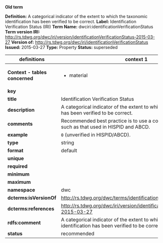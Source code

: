 **Old term**

**Definition:** A categorical indicator of the extent to which the taxonomic identification has been verified to be correct.
**Label:** Identification Verification Status (IRI)
**Term Name:** dwciri:identificationVerificationStatus
**Term version IRI:** http://rs.tdwg.org/dwc/iri/version/identificationVerificationStatus-2015-03-27
**Version of:** http://rs.tdwg.org/dwc/iri/identificationVerificationStatus
**Issued:** 2015-03-27
**Type:** Property
**Status:** superseded


| definitions | context 1 |context 2 |
|-|-|-|
| **Context - tables concerned** | <ul><li>material</li></ul> | <ul><li>identification</li><li>occurrence</li></ul> |
| **key** |  |  |
| **title** | Identification Verification Status | Identification Verification Status |
| **description** | A categorical indicator of the extent to which a dwc:Identification has been verified to be correct. | A categorical indicator of the extent to which a taxonomic determination has been verified to be correct. |
| **comments** | Recommended best practice is to use a controlled vocabulary such as that used in HISPID and ABCD. | Recommended best practice is to use a controlled vocabulary such as that used in HISPID and ABCD. |
| **example** | `0` (unverified in HISPID/ABCD). | `0` (unverified in HISPID/ABCD). |
| **type** | string | string |
| **format** | default | default |
| **unique** |  |  |
| **required** |  |  |
| **minimum** |  |  |
| **maximum** |  |  |
| **namespace** | dwc | dwc |
| **dcterms:isVersionOf** | http://rs.tdwg.org/dwc/terms/identificationVerificationStatus | http://rs.tdwg.org/dwc/terms/identificationVerificationStatus |
| **dcterms:references** | http://rs.tdwg.org/dwc/iri/version/identificationVerificationStatus-2015-03-27 | http://rs.tdwg.org/dwc/iri/version/identificationVerificationStatus-2015-03-27 |
| **rdfs:comment** | A categorical indicator of the extent to which the taxonomic identification has been verified to be correct. | A categorical indicator of the extent to which the taxonomic identification has been verified to be correct. |
| **status** | recommended | recommended |
